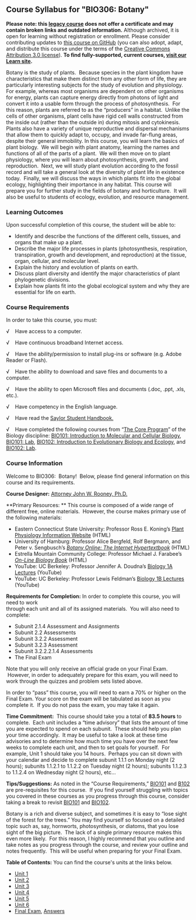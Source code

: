 Course Syllabus for "BIO306: Botany"
------------------------------------

**Please note: this [legacy course](https://sayloracademy.zendesk.com/hc/en-us/articles/206089967) does not offer a certificate and may contain 
broken links and outdated information.** Although archived, it is open 
for learning without registration or enrollment. Please consider contributing 
updates to [this course on GitHub](https://github.com/saylordotorg/course_bio306) 
(you can also adopt, adapt, and distribute this course under the terms of 
the [Creative Commons Attribution 3.0 license](http://creativecommons.org/licenses/by/3.0/)). **To find fully-supported, current courses, [visit our 
Learn site](https://learn.saylor.org).**

Botany is the study of plants.  Because species in the plant kingdom
have characteristics that make them distinct from any other form of
life, they are particularly interesting subjects for the study of
evolution and physiology.  For example, whereas most organisms are
dependent on other organisms for energy, plants can capture energy
directly from photons of light and convert it into a usable form through
the process of photosynthesis.  For this reason, plants are referred to
as the “producers” in a habitat.  Unlike the cells of other organisms,
plant cells have rigid cell walls constructed from the inside out
(rather than the outside in) during mitosis and cytokinesis.  Plants
also have a variety of unique reproductive and dispersal mechanisms that
allow them to quickly adapt to, occupy, and invade far-flung areas,
despite their general immobility. In this course, you will learn the
basics of plant biology.  We will begin with plant anatomy, learning the
names and functions of all of the parts of a plant.  We will then move
on to plant physiology, where you will learn about photosynthesis,
growth, and reproduction.  Next, we will study plant evolution according
to the fossil record and will take a general look at the diversity of
plant life in existence today.  Finally, we will discuss the ways in
which plants fit into the global ecology, highlighting their importance
in any habitat. This course will prepare you for further study in the
fields of botany and horticulture.  It will also be useful to students
of ecology, evolution, and resource management.

### Learning Outcomes

Upon successful completion of this course, the student will be able
to:  
  

-   Identify and describe the functions of the different cells, tissues,
    and organs that make up a plant.
-   Describe the major life processes in plants (photosynthesis,
    respiration, transpiration, growth and development, and
    reproduction) at the tissue, organ, cellular, and molecular level.
-   Explain the history and evolution of plants on earth.
-   Discuss plant diversity and identify the major characteristics of
    plant phylogenetic divisions. 
-   Explain how plants fit into the global ecological system and why
    they are essential for life on earth.

### Course Requirements

In order to take this course, you must:  
  
 √    Have access to a computer.  
  
 √    Have continuous broadband Internet access.  
  
 √    Have the ability/permission to install plug-ins or software (e.g.
Adobe Reader or Flash).  
  
 √    Have the ability to download and save files and documents to a
computer.  
  
 √    Have the ability to open Microsoft files and documents (.doc,
.ppt, .xls, etc.).  
  
 √    Have competency in the English language.

√    Have read the [Saylor Student
Handbook.](http://www.saylor.org/site/wp-content/uploads/2012/05/Saylor-StudentHandbook.pdf)

√    Have completed the following courses from “[The Core
Program](../../majors/biology/)” of the Biology discipline: [BIO101:
Introduction to Molecular and Cellular Biology](../../courses/bio101a/),
[BIO101: Lab](../../courses/bio101-lab/), [BIO102: Introduction to
Evolutionary Biology and Ecology](../../courses/bio102/), and [BIO102:
Lab](../../courses/bio102-lab/).

### Course Information

Welcome to BIO306:  Botany!  Below, please find general information on
this course and its requirements. 

**Course Designer:** [Attorney John W. Rooney,
Ph.D.](http://www.saylor.org/faculty-o-t/#AttorneyJohnWRooney)

**Primary Resources: ** This course is composed of a wide range of
different free, online materials.  However, the course makes primary use
of the following materials:

-   Eastern Connecticut State University: Professor Ross E. Koning’s
    [Plant Physiology Information
    Website](http://plantphys.info/plant_physiology/schedule.shtml)
    (HTML)
-   University of Hamburg: Professor Alice Bergfeld, Rolf Bergmann, and
    Peter v. Sengbusch’s *[Botany Online: The Internet
    Hypertextbook](http://www.biologie.uni-hamburg.de/b-online/e00/contents.htm)*
    (HTML)
-   Estrella Mountain Community College: Professor Michael J. Farabee’s
    *[On-Line Biology
    Book](http://www2.estrellamountain.edu/faculty/farabee/biobk/biobooktoc.html)*
    (HTML)
-   YouTube: UC Berkeley: Professor Jennifer A. Doudna’s [Biology 1A
    Lectures](http://www.youtube.com/watch?v=DRiokVd-ID8&feature=list_related&playnext=1&list=SP58DC5865AE85BA28)
    (YouTube)
-   YouTube: UC Berkeley: Professor Lewis Feldman’s [Biology 1B
    Lectures](http://www.youtube.com/watch?v=B6Z1Trj369E&feature=list_related&playnext=1&list=SP8F4B114D1DC5394B)
    (YouTube)

**Requirements for Completion:** In order to complete this course, you
will need to work  
 through each unit and all of its assigned materials.  You will also
need to complete:

-   Subunit 2.1.4 Assessment and Assignments
-   Subunit 2.2 Assessments
-   Subunit 3.2.2 Assessment
-   Subunit 3.2.3 Assessment
-   Subunit 3.2.2.2.1.4 Assessments
-   The Final Exam

Note that you will only receive an official grade on your Final Exam.
 However, in order to adequately prepare for this exam, you will need to
work through the quizzes and problem sets listed above.

In order to “pass” this course, you will need to earn a 70% or higher on
the Final Exam. Your score on the exam will be tabulated as soon as you
complete it.  If you do not pass the exam, you may take it again.  
  

**Time Commitment:**  This course should take you a total of **83.5
hours** to complete.  Each unit includes a “time advisory” that lists
the amount of time you are expected to spend on each subunit.  These
should help you plan your time accordingly.  It may be useful to take a
look at these time advisories and to determine how much time you have
over the next few weeks to complete each unit, and then to set goals for
yourself.  For example, Unit 1 should take you 14 hours.  Perhaps you
can sit down with your calendar and decide to complete subunit 1.1.1 on
Monday night (2 hours); subunits 1.1.2.1 to 1.1.2.2 on Tuesday night (2
hours); subunits 1.1.2.3 to 1.1.2.4 on Wednesday night (2 hours), etc…

**Tips/Suggestions:** As noted in the “Course Requirements,”
[BIO101](../../courses/bio101/) and [B102](../../courses/bio102/) are
pre-requisites for this course.  If you find yourself struggling with
topics you covered in these courses as you progress through this course,
consider taking a break to revisit [BIO101](../../courses/bio101/) and
[BIO102](../../courses/bio102/).

  

Botany is a rich and diverse subject, and sometimes it is easy to “lose
sight of the forest for the trees.” You may find yourself so focused on
a detailed topic such as, say, hornworts, photosynthesis, or diatoms,
that you lose sight of the big picture.  The lack of a single primary
resource makes this even more likely.  For this reason, I highly
recommend that you outline and take notes as you progress through the
course, and review your outline and notes frequently.  This will be
useful when preparing for your Final Exam.

**Table of Contents:** You can find the course's units at the links below.

- [Unit 1](https://legacy.saylor.org/bio306/Unit01/)
- [Unit 2](https://legacy.saylor.org/bio306/Unit02/)
- [Unit 3](https://legacy.saylor.org/bio306/Unit03/)
- [Unit 4](https://legacy.saylor.org/bio306/Unit04/)
- [Unit 5](https://legacy.saylor.org/bio306/Unit05/)
- [Unit 6](https://legacy.saylor.org/bio306/Unit06/)
- [Final Exam](http://saylordotorg.github.io/LegacyExams/BIO/BIO306/BIO306-FinalExam.html), [Answers](http://saylordotorg.github.io/LegacyExams/BIO/BIO306/BIO306-FinalExam-Answers.html)
